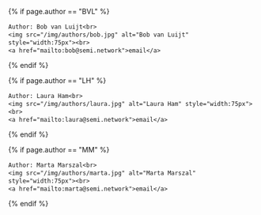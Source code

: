 <!-- Contains all authors -->

<!-- Author: Bob van Luijt -->
{% if page.author == "BVL" %}

    Author: Bob van Luijt<br>
    <img src="/img/authors/bob.jpg" alt="Bob van Luijt" style="width:75px"><br>
    <a href="mailto:bob@semi.network">email</a>

{% endif %}

<!-- Author: Laura Ham -->
{% if page.author == "LH" %}

    Author: Laura Ham<br>
    <img src="/img/authors/laura.jpg" alt="Laura Ham" style="width:75px"><br>
    <a href="mailto:laura@semi.network">email</a>

{% endif %}

<!-- Author: Marta Marszal -->
{% if page.author == "MM" %}

    Author: Marta Marszal<br>
    <img src="/img/authors/marta.jpg" alt="Marta Marszal" style="width:75px"><br>
    <a href="mailto:marta@semi.network">email</a>

{% endif %}
